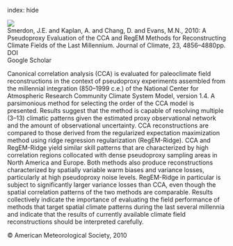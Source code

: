 index: hide

<div class="Citation">
    <div class="Citation-thumb CitationThumb-linked"  data-href="https://doi.org/10.1175/2010jcli3328.1">
      <img src="https://static.claimspace.cloud/climate-study-static/refs/thumbs/5/Smerdon_et_al_2010-thumb.png" />
    </div>

  <div class="Citation-body">
    <div class="Citation-text">Smerdon, J.E. and Kaplan, A. and Chang, D. and Evans, M.N., 2010: A Pseudoproxy Evaluation of the CCA and RegEM Methods for Reconstructing Climate Fields of the Last Millennium. <span class="Article-journal">Journal of Climate, </span><span class="Article-volume">23, </span>4856–4880pp.</div>
    <div class="Citation-links">
      <div class="CitationLink" data-href="https://doi.org/10.1175/2010jcli3328.1">
        <div class="CitationLink-icon CitationLink-Doi"></div>
        <div class="CitationLink-text">DOI</div>
      </div>
      <div class="CitationLink" data-href="https://scholar.google.com/scholar?q=10.1175/2010jcli3328.1">
        <div class="CitationLink-icon CitationLink-Scholar"></div>
        <div class="CitationLink-text">Google Scholar</div>
      </div>
    </div>
  </div>
</div>

Canonical correlation analysis (CCA) is evaluated for paleoclimate field reconstructions in the context of pseudoproxy experiments assembled from the millennial integration (850–1999 c.e.) of the National Center for Atmospheric Research Community Climate System Model, version 1.4. A parsimonious method for selecting the order of the CCA model is presented. Results suggest that the method is capable of resolving multiple (3–13) climatic patterns given the estimated proxy observational network and the amount of observational uncertainty. CCA reconstructions are compared to those derived from the regularized expectation maximization method using ridge regression regularization (RegEM-Ridge). CCA and RegEM-Ridge yield similar skill patterns that are characterized by high correlation regions collocated with dense pseudoproxy sampling areas in North America and Europe. Both methods also produce reconstructions characterized by spatially variable warm biases and variance losses, particularly at high pseudoproxy noise levels. RegEM-Ridge in particular is subject to significantly larger variance losses than CCA, even though the spatial correlation patterns of the two methods are comparable. Results collectively indicate the importance of evaluating the field performance of methods that target spatial climate patterns during the last several millennia and indicate that the results of currently available climate field reconstructions should be interpreted carefully.

<div class="Citation-copy">
&copy; American Meteorological Society, 2010
</div>